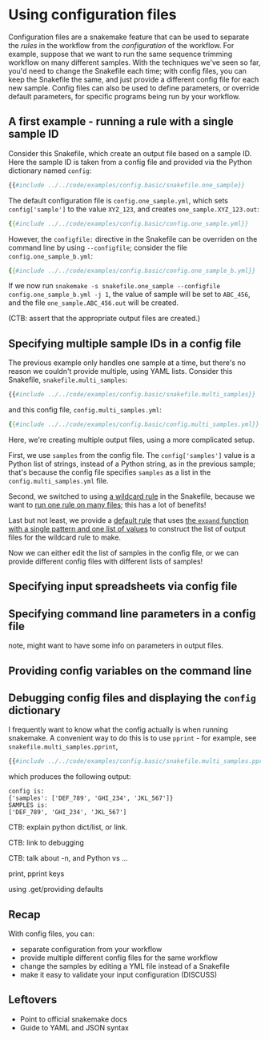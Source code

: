 # Using configuration files

Configuration files are a snakemake feature that can be used to
separate the _rules_ in the workflow from the _configuration_ of the
workflow.  For example, suppose that we want to run the same sequence
trimming workflow on many different samples. With the techniques we've
seen so far, you'd need to change the Snakefile each time; with config
files, you can keep the Snakefile the same, and just provide a different
config file for each new sample. Config files can also be used to
define parameters, or override default parameters, for specific programs
being run by your workflow.

## A first example - running a rule with a single sample ID

Consider this Snakefile, which create an output file based on a
sample ID. Here the sample ID is taken from a config file and provided
via the Python dictionary named `config`:
```python
{{#include ../../code/examples/config.basic/snakefile.one_sample}}
```

The default configuration file is `config.one_sample.yml`, which
sets `config['sample']` to the value `XYZ_123`, and creates
`one_sample.XYZ_123.out`:
```yml
{{#include ../../code/examples/config.basic/config.one_sample.yml}}
```

However, the `configfile:` directive in the Snakefile can be overriden
on the command line by using `--configfile`; consider the file
`config.one_sample_b.yml`:
```yml
{{#include ../../code/examples/config.basic/config.one_sample_b.yml}}
```
If we now run `snakemake -s snakefile.one_sample --configfile
config.one_sample_b.yml -j 1`, the value of sample will be set to
`ABC_456`, and the file `one_sample.ABC_456.out` will be created.

(CTB: assert that the appropriate output files are created.)

## Specifying multiple sample IDs in a config file

The previous example only handles one sample at a time, but there's
no reason we couldn't provide multiple, using YAML lists. Consider
this Snakefile, `snakefile.multi_samples`:
```python
{{#include ../../code/examples/config.basic/snakefile.multi_samples}}
```

and this config file, `config.multi_samples.yml`:
```yml
{{#include ../../code/examples/config.basic/config.multi_samples.yml}}
```

Here, we're creating multiple output files, using a more complicated setup.

First, we use `samples` from the config file. The `config['samples']` value
is a Python list of strings, instead of a Python string, as in the previous
sample; that's because the config file specifies `samples` as a list in
the `config.multi_samples.yml` file.

Second, we switched to using [a wildcard rule](wildcards.md) in the
Snakefile, because we want to
[run one rule on many files](wildcards.md#running-one-rule-on-many-files);
this has a lot of benefits!

Last but not least, we provide a [default rule](../chapter_10.md) that
uses [the `expand` function with a single pattern and one list of values](expand.md#using-expand-with-a-single-pattern-and-one-list-of-values) to construct
the list of output files for the wildcard rule to make.

Now we can either edit the list of samples in the config file, or we can
provide different config files with different lists of samples!

## Specifying input spreadsheets via config file

## Specifying command line parameters in a config file

note, might want to have some info on parameters in output files.

## Providing config variables on the command line

## Debugging config files and displaying the `config` dictionary

I frequently want to know what the config actually is when running
snakemake. A convenient way to do this is to use `pprint` -
for example, see `snakefile.multi_samples.pprint`,
```python
{{#include ../../code/examples/config.basic/snakefile.multi_samples.pprint}}
```
which produces the following output:
```
config is:
{'samples': ['DEF_789', 'GHI_234', 'JKL_567']}
SAMPLES is:
['DEF_789', 'GHI_234', 'JKL_567']
```

CTB: explain python dict/list, or link.

CTB: link to debugging

CTB: talk about -n, and Python vs ...

print, pprint
keys

using .get/providing defaults

## Recap

With config files, you can:

* separate configuration from your workflow
* provide multiple different config files for the same workflow
* change the samples by editing a YML file instead of a Snakefile
* make it easy to validate your input configuration (DISCUSS)

## Leftovers

* Point to official snakemake docs
* Guide to YAML and JSON syntax
